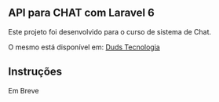 ## API para CHAT com Laravel 6

<p>Este projeto foi desenvolvido para o curso de sistema de Chat.</p>
<p>O mesmo está disponível em: <a href="https://youtube.com/dudstecnologia">Duds Tecnologia</a></p>

## Instruções

Em Breve
